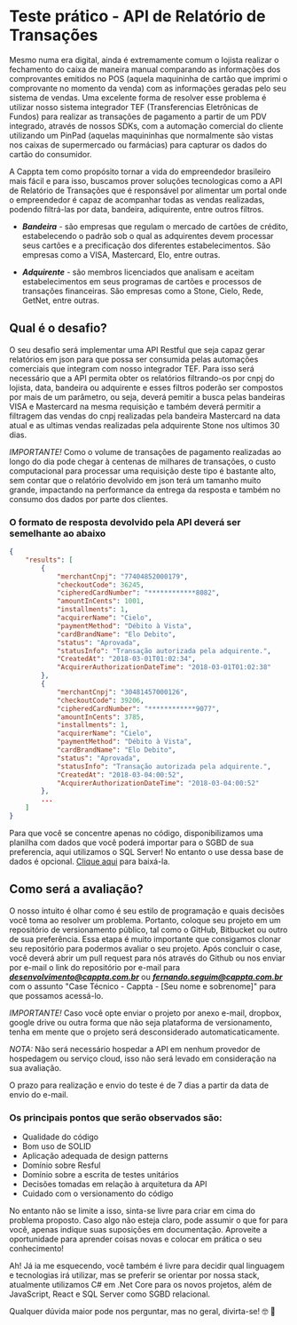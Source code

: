# Teste prático - API de Relatório de Transações

Mesmo numa era digital, ainda é extremamente comum o lojista realizar o fechamento do caixa de maneira manual comparando as informações dos comprovantes emitidos no POS (aquela maquininha de cartão que imprimi o comprovante no momento da venda) com as informações geradas pelo seu sistema de vendas. Uma excelente forma de resolver esse problema é utilizar nosso sistema integrador TEF (Transferencias Eletrônicas de Fundos) para realizar as transações de pagamento a partir de um PDV integrado, através de nossos SDKs, com a automação comercial do cliente utilizando um PinPad (aquelas maquininhas que normalmente são vistas nos caixas de supermercado ou farmácias) para capturar os dados do cartão do consumidor.

A Cappta tem como propósito tornar a vida do empreendedor brasileiro mais fácil e para isso, buscamos prover soluções tecnologicas como a API de Relatório de Transações que é responsável por alimentar um portal onde o empreendedor é capaz de acompanhar todas as vendas realizadas, podendo filtrá-las por data, bandeira, adiquirente, entre outros filtros.

- ***Bandeira*** - são empresas que regulam o mercado de cartões de crédito, estabelecendo o padrão sob o qual as adquirentes devem processar seus cartões e a precificação dos diferentes estabelecimentos. São empresas como a VISA, Mastercard, Elo, entre outras.

- ***Adquirente*** - são membros licenciados que analisam e aceitam estabelecimentos em seus programas de cartões e processos de transações financeiras. São empresas como a Stone, Cielo, Rede, GetNet, entre outras.

## Qual é o desafio?

O seu desafio será implementar uma API Restful que seja capaz gerar relatórios em json para que possa ser consumida pelas automações comerciais que integram com nosso integrador TEF. Para isso será necessário que a API permita obter os relatórios filtrando-os por cnpj do lojista, data, bandeira ou adquirente e esses filtros poderão ser compostos por mais de um parâmetro, ou seja, deverá pemitir a busca pelas bandeiras VISA e Mastercard na mesma requisição e também deverá permitir a filtragem das vendas do cnpj realizadas pela bandeira Mastercard na data atual e as ultimas vendas realizadas pela adquirente Stone nos ultimos 30 dias.

*IMPORTANTE!* Como o volume de transações de pagamento realizadas ao longo do dia pode chegar à centenas de milhares de transações, o custo computacional para processar uma requisição deste tipo é bastante alto, sem contar que o relatório devolvido em json terá um tamanho muito grande, impactando na performance da entrega da resposta e também no consumo dos dados por parte dos clientes.

### O formato de resposta devolvido pela API deverá ser semelhante ao abaixo

``` json
{
    "results": [
        {
            "merchantCnpj": "77404852000179",
            "checkoutCode": 36245,
            "cipheredCardNumber": "************8082",
            "amountInCents": 1001,
            "installments": 1,
            "acquirerName": "Cielo",
            "paymentMethod": "Débito à Vista",
            "cardBrandName": "Elo Debito",
            "status": "Aprovada",
            "statusInfo": "Transação autorizada pela adquirente.",
            "CreatedAt": "2018-03-01T01:02:34",
            "AcquirerAuthorizationDateTime": "2018-03-01T01:02:38"
        },
        {
            "merchantCnpj": "30481457000126",
            "checkoutCode": 39206,
            "cipheredCardNumber": "************9077",
            "amountInCents": 3785,
            "installments": 1,
            "acquirerName": "Cielo",
            "paymentMethod": "Débito à Vista",
            "cardBrandName": "Elo Debito",
            "status": "Aprovada",
            "statusInfo": "Transação autorizada pela adquirente.",
            "CreatedAt": "2018-03-04:00:52",
            "AcquirerAuthorizationDateTime": "2018-03-04:00:52"
        },
        ...
    ]
}
```

Para que você se concentre apenas no código, disponibilizamos uma planilha com dados que você poderá importar para o SGBD de sua preferencia, aqui utilizamos o SQL Server! No entanto o use dessa base de dados é opcional. [Clique aqui](https://stonepagamentossa-my.sharepoint.com/:u:/g/personal/fernando_seguim_cappta_com_br/ERMTJWegQNRKnFwHZ0vfwVABoElRQdW0TO4Ffc58O_u0xA?e=N5Yobc) para baixá-la.

## Como será a avaliação?

O nosso intuito é olhar como é seu estilo de programação e quais decisões você toma ao resolver um problema. Portanto, coloque seu projeto em um repositório de versionamento público, tal como o GitHub, Bitbucket ou outro de sua preferência. Essa etapa é muito importante que consigamos clonar seu repositório para podermos avaliar o seu projeto. Após concluir o case, você deverá abrir um pull request para nós através do Github ou nos enviar por e-mail o link do repositório por e-mail para ***desenvolvimento@cappta.com.br*** ou ***fernando.seguim@cappta.com.br*** com o assunto "Case Técnico - Cappta - [Seu nome e sobrenome]"  para que possamos acessá-lo.

*IMPORTANTE!* Caso você opte enviar o projeto por anexo e-mail, dropbox, google drive ou outra forma que não seja plataforma de versionamento, tenha em mente que o projeto será desconsiderado automaticaticamente.

*NOTA:* Não será necessário hospedar a API em nenhum provedor de hospedagem ou serviço cloud, isso não será levado em consideração na sua avaliação.

O prazo para realização e envio do teste é de 7 dias a partir da data de envio do e-mail.

### Os principais pontos que serão observados são:


- Qualidade do código
- Bom uso de SOLID
- Aplicação adequada de design patterns
- Domínio sobre Resful
- Domínio sobre a escrita de testes unitários
- Decisões tomadas em relação à arquitetura da API
- Cuidado com o versionamento do código

No entanto não se limite a isso, sinta-se livre para criar em cima do problema proposto. Caso algo não esteja claro, pode assumir o que for para você, apenas indique suas suposições em documentação. Aproveite a oportunidade para aprender coisas novas e colocar em prática o seu conhecimento!

Ah! Já ia me esquecendo, você também é livre para decidir qual linguagem e tecnologias irá utilizar, mas se preferir se orientar por nossa stack, atualmente utilizamos C# em .Net Core para os novos projetos, além de JavaScript, React e SQL Server como SGBD relacional.

Qualquer dúvida maior pode nos perguntar, mas no geral, divirta-se! :nerd_face: :green_heart:
